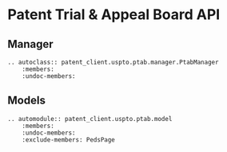 # Patent Trial & Appeal Board API

## Manager

```{eval-rst}
.. autoclass:: patent_client.uspto.ptab.manager.PtabManager
    :members:
    :undoc-members:
```

## Models

```{eval-rst}
.. automodule:: patent_client.uspto.ptab.model
    :members:
    :undoc-members:
    :exclude-members: PedsPage
```